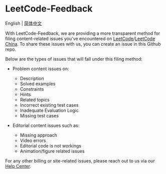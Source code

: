 # LeetCode-Feedback

English | [简体中文](./README-CN.md)

With LeetCode-Feedback, we are providing a more transparent method for filing content-related issues you've encountered on [LeetCode](https://leetcode.com)/[LeetCode China](https://leetcode.cn). To share these issues with us, you can create an issue in this Github repo.

Below are the types of issues that will fall under this filing method:

* Problem content issues on:
    * Description
    * Solved examples
    * Constraints
    * Hints
    * Related topics
    * Incorrect existing test cases
    * Inadequate Evaluation Logic
    * Missing test cases

* Editorial content issues such as:
    * Missing approach
    * Video errors
    * Editorial code is not workings
    * Animation/figure related issues

For any other billing or site-related issues, please reach out to us via our [Help Center](https://support.leetcode.com/hc/en-us).
